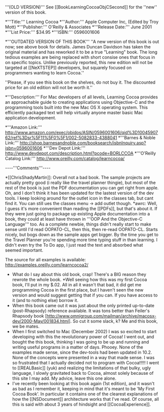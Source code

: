 

'''(OLD VERSION)''' See [[BookLearningCocoaObjCSecond]] for the ''new'' version of this book.


*'''Title:'''
Learning Cocoa
*'''Author:'''
Apple Computer Inc, (Edited by Troy Mott)
*'''Publisher:'''
O'Reilly & Associates
*'''Release Date:'''
June 2001
*'''List Price:'''
$34.95
*'''ISBN:'''
0596001606


*'''OUTDATED VERSION OF THIS BOOK'''
''A new version of this book is out now; see above book for details.  James Duncan Davidson has taken the original material and has reworked it to be a true "Learning" book. The long tedious examples are being replaced with short consise ones that focus in on specific topics. Unlike previously reported, this new edition will not be targeted at [[NeXTSTEP]] developers, but squarely focused on programmers wanting to learn Cocoa.''

''Please, if you see this book on the shelves, do not buy it. The discounted price for an old edition will not be worth it.''

*'''Description:'''
For Mac developers of all levels, Learning Cocoa provides an approachable guide to creating applications using Objective-C and the programming tools built into the new Mac OS X operating system. This efficiently packaged text will help virtually anyone master basic Mac application development.

*'''Amazon Link:'''
http://www.amazon.com/exec/obidos/ASIN/0596001606/qid%3D1004590762/ref%3Dsr%5F11%5F0%5F1/002-5082833-4388041
*'''Barnes & Noble Link:'''
http://shop.barnesandnoble.com/booksearch/isbnInquiry.asp?isbn=0596001606
*'''Dev Depot Link:'''
http://www.devdepot.com/description.html?pcode=BORLCCOA
*'''O'Reilly Catalog Link:'''
http://www.oreilly.com/catalog/learncocoa/


----'''Comments'''----


*[[ChrisShadyMartin]]: Overall not a bad book.  The sample projects are actually pretty good (i really like the travel planner thingie), but most of the rest of the book is just the PDF documentation you can get right from apple.  Oh, and I don't think it has been updated for the lastest version of the dev tools.  I keep looking around for the outlet icon in the classes tab, but cant find it. You can still ues the classes menu -> add outlet though.
*awrc: Well, I guess it's more convenient than reading the [[PDFs]], but that's about it.  If they were just going to package up existing Apple documentation into a book, they could at least have thrown in '''OOP And the Objective-C Language''' too.  As a complete newbie, things didn't really start to make sense until I'd read OOPATO-CL, then this, then re-read OOPATO-CL.  Starts nicely, but bogs down as the sample apps get bigger.  By the time you get to the Travel Planner you're spending more time typing stuff in than learning.  I didn't even try the To Do app, I just read the text and absorbed what seemed important.

The source for all examples is available:  http://examples.oreilly.com/learncocoa2/

* What do I say about this old book, crap! There's a BIG reason they rewrote the whole book.
*Well seeing how this was my first Cocoa book, I'll put in my $.02.  All in all it wasn't that bad, it did get me programming Cocoa in the first place, but I haven't seen the new version and would suggest getting that if you can.  If you have access to it (and to nothing else) borrow it.
* When this book came out it was just about the only printed up-to-date (post-Rhapsody) reference available. It was tons better than Feiler's Rhapsody book [http://www.omnigroup.com/mailman/archive/macosx-dev/2000-May/001834.html]. So cut it some slack, k? Me and this book, we be mates.
* When I first switched to Mac (December 2002) I was so excited to start developing with this the revolutionary power of Cocoa! I went out, and bought the this book, thinking I was going to be up and running and writing useful programs in a matter of days. Phooey. None of the examples made sense, since the dev-tools had been updated in 10.2. None of the concepts were presented in a way that made sense. I was so frustrated that I actually decided not to program with Cocoa!!!!! I went to [[REALBasic]] (yuk) and realizing the limitations of that bulky, ugly language, I slowly gravitated back to Cocoa, almost solely because of this site I may add. My advice, leave this one alone.
* I've recently been looking at this book again (1st edition), and it wasn't as bad as I remember it, keeping in mind that it's meant to be 'My First Cocoa Book'. In particular it contains one of the clearest explanations of how the [[NSDocument]] architecture works that I've read. Of course, all this is said with about 3 years of hindsight and [[CocoaExperience]].